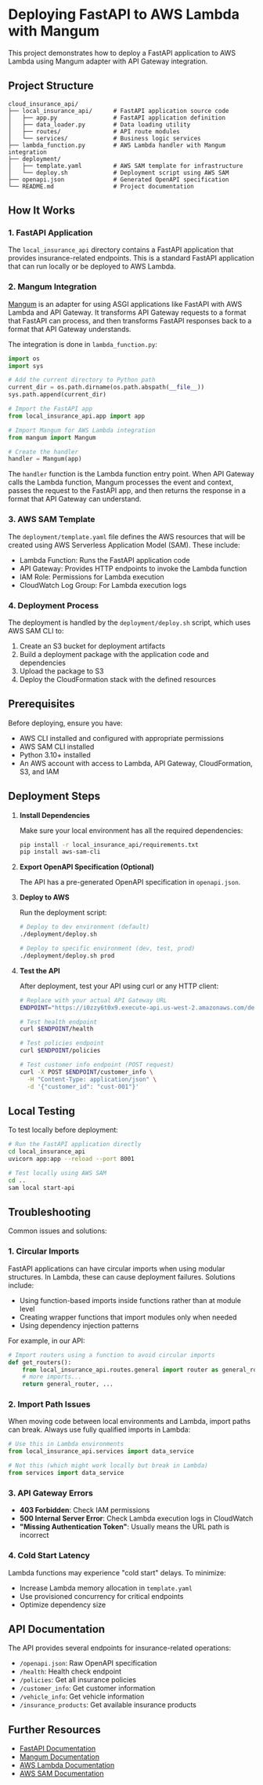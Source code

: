 # Deploying FastAPI to AWS Lambda with Mangum

This project demonstrates how to deploy a FastAPI application to AWS Lambda using Mangum adapter with API Gateway integration.

## Project Structure

```
cloud_insurance_api/
├── local_insurance_api/      # FastAPI application source code
│   ├── app.py                # FastAPI application definition
│   ├── data_loader.py        # Data loading utility
│   ├── routes/               # API route modules
│   └── services/             # Business logic services
├── lambda_function.py        # AWS Lambda handler with Mangum integration
├── deployment/
│   ├── template.yaml         # AWS SAM template for infrastructure
│   └── deploy.sh             # Deployment script using AWS SAM
├── openapi.json              # Generated OpenAPI specification
└── README.md                 # Project documentation
```

## How It Works

### 1. FastAPI Application

The `local_insurance_api` directory contains a FastAPI application that provides insurance-related endpoints. This is a standard FastAPI application that can run locally or be deployed to AWS Lambda.

### 2. Mangum Integration

[Mangum](https://github.com/jordaneremieff/mangum) is an adapter for using ASGI applications like FastAPI with AWS Lambda and API Gateway. It transforms API Gateway requests to a format that FastAPI can process, and then transforms FastAPI responses back to a format that API Gateway understands.

The integration is done in `lambda_function.py`:

```python
import os
import sys

# Add the current directory to Python path
current_dir = os.path.dirname(os.path.abspath(__file__))
sys.path.append(current_dir)

# Import the FastAPI app
from local_insurance_api.app import app

# Import Mangum for AWS Lambda integration
from mangum import Mangum

# Create the handler
handler = Mangum(app)
```

The `handler` function is the Lambda function entry point. When API Gateway calls the Lambda function, Mangum processes the event and context, passes the request to the FastAPI app, and then returns the response in a format that API Gateway can understand.

### 3. AWS SAM Template

The `deployment/template.yaml` file defines the AWS resources that will be created using AWS Serverless Application Model (SAM). These include:

- Lambda Function: Runs the FastAPI application code
- API Gateway: Provides HTTP endpoints to invoke the Lambda function
- IAM Role: Permissions for Lambda execution
- CloudWatch Log Group: For Lambda execution logs

### 4. Deployment Process

The deployment is handled by the `deployment/deploy.sh` script, which uses AWS SAM CLI to:

1. Create an S3 bucket for deployment artifacts
2. Build a deployment package with the application code and dependencies
3. Upload the package to S3
4. Deploy the CloudFormation stack with the defined resources

## Prerequisites

Before deploying, ensure you have:

- AWS CLI installed and configured with appropriate permissions
- AWS SAM CLI installed
- Python 3.10+ installed
- An AWS account with access to Lambda, API Gateway, CloudFormation, S3, and IAM

## Deployment Steps

1. **Install Dependencies**

   Make sure your local environment has all the required dependencies:

   ```bash
   pip install -r local_insurance_api/requirements.txt
   pip install aws-sam-cli
   ```

2. **Export OpenAPI Specification (Optional)**

   The API has a pre-generated OpenAPI specification in `openapi.json`.

3. **Deploy to AWS**

   Run the deployment script:

   ```bash
   # Deploy to dev environment (default)
   ./deployment/deploy.sh

   # Deploy to specific environment (dev, test, prod)
   ./deployment/deploy.sh prod
   ```

4. **Test the API**

   After deployment, test your API using curl or any HTTP client:

   ```bash
   # Replace with your actual API Gateway URL
   ENDPOINT="https://i0zzy6t0x9.execute-api.us-west-2.amazonaws.com/dev"

   # Test health endpoint
   curl $ENDPOINT/health

   # Test policies endpoint
   curl $ENDPOINT/policies

   # Test customer info endpoint (POST request)
   curl -X POST $ENDPOINT/customer_info \
     -H "Content-Type: application/json" \
     -d '{"customer_id": "cust-001"}'
   ```

## Local Testing

To test locally before deployment:

```bash
# Run the FastAPI application directly
cd local_insurance_api
uvicorn app:app --reload --port 8001

# Test locally using AWS SAM
cd ..
sam local start-api
```

## Troubleshooting

Common issues and solutions:

### 1. Circular Imports

FastAPI applications can have circular imports when using modular structures. In Lambda, these can cause deployment failures. Solutions include:

- Using function-based imports inside functions rather than at module level
- Creating wrapper functions that import modules only when needed
- Using dependency injection patterns

For example, in our API:
```python
# Import routers using a function to avoid circular imports
def get_routers():
    from local_insurance_api.routes.general import router as general_router
    # more imports...
    return general_router, ...
```

### 2. Import Path Issues

When moving code between local environments and Lambda, import paths can break. Always use fully qualified imports in Lambda:

```python
# Use this in Lambda environments
from local_insurance_api.services import data_service

# Not this (which might work locally but break in Lambda)
from services import data_service
```

### 3. API Gateway Errors

- **403 Forbidden**: Check IAM permissions
- **500 Internal Server Error**: Check Lambda execution logs in CloudWatch
- **"Missing Authentication Token"**: Usually means the URL path is incorrect

### 4. Cold Start Latency

Lambda functions may experience "cold start" delays. To minimize:

- Increase Lambda memory allocation in `template.yaml`
- Use provisioned concurrency for critical endpoints
- Optimize dependency size

## API Documentation

The API provides several endpoints for insurance-related operations:
- `/openapi.json`: Raw OpenAPI specification
- `/health`: Health check endpoint
- `/policies`: Get all insurance policies
- `/customer_info`: Get customer information
- `/vehicle_info`: Get vehicle information
- `/insurance_products`: Get available insurance products

## Further Resources

- [FastAPI Documentation](https://fastapi.tiangolo.com/)
- [Mangum Documentation](https://mangum.io/)
- [AWS Lambda Documentation](https://docs.aws.amazon.com/lambda/)
- [AWS SAM Documentation](https://docs.aws.amazon.com/serverless-application-model/)